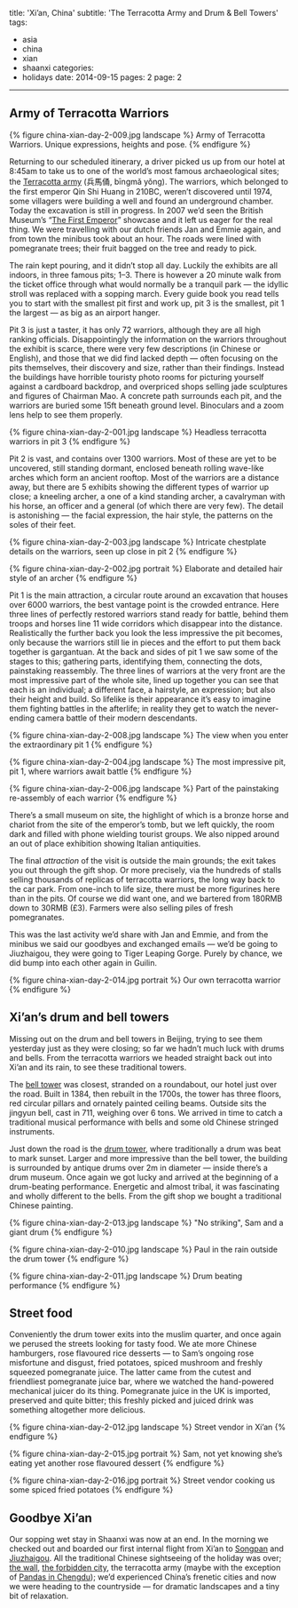 title: 'Xi’an, China'
subtitle: 'The Terracotta Army and Drum & Bell Towers'
tags:
  - asia
  - china
  - xian
  - shaanxi
categories:
  - holidays
date: 2014-09-15
pages: 2
page: 2
---

## Army of Terracotta Warriors

{% figure china-xian-day-2-009.jpg landscape %}
Army of Terracotta Warriors. Unique expressions, heights and pose.
{% endfigure %}

Returning to our scheduled itinerary, a driver picked us up from our hotel at 8:45am to take us to one of the world’s most famous archaeological sites; the [Terracotta army](https://en.wikipedia.org/wiki/Terracotta_Army) (兵馬俑, bīngmǎ yǒng). The warriors, which belonged to the first emperor Qin Shi Huang in 210BC, weren’t discovered until 1974, some villagers were building a well and found an underground chamber. Today the excavation is still in progress. In 2007 we’d seen the British Museum’s “[The First Emperor](http://www.britishmuseum.org/whats_on/past_exhibitions/2007/archive_first_emperor.aspx)” showcase and it left us eager for the real thing. We were travelling with our dutch friends Jan and Emmie again, and from town the minibus took about an hour. The roads were lined with pomegranate trees; their fruit bagged on the tree and ready to pick.

The rain kept pouring, and it didn’t stop all day. Luckily the exhibits are all indoors, in three famous pits; 1–3. There is however a 20 minute walk from the ticket office through what would normally be a tranquil park — the idyllic stroll was replaced with a sopping march. Every guide book you read tells you to start with the smallest pit first and work up, pit 3 is the smallest, pit 1 the largest — as big as an airport hanger.

Pit 3 is just a taster, it has only 72 warriors, although they are all high ranking officials. Disappointingly the information on the warriors throughout the exhibit is scarce, there were very few descriptions (in Chinese or English), and those that we did find lacked depth — often focusing on the pits themselves, their discovery and size, rather than their findings. Instead the buildings have horrible touristy photo rooms for picturing yourself against a cardboard backdrop, and overpriced shops selling jade sculptures and figures of Chairman Mao. A concrete path surrounds each pit, and the warriors are buried some 15ft beneath ground level. Binoculars and a zoom lens help to see them properly.

{% figure china-xian-day-2-001.jpg landscape %}
Headless terracotta warriors in pit 3
{% endfigure %}

Pit 2 is vast, and contains over 1300 warriors. Most of these are yet to be uncovered, still standing dormant, enclosed beneath rolling wave-like arches which form an ancient rooftop. Most of the warriors are a distance away, but there are 5 exhibits showing the different types of warrior up close; a kneeling archer, a one of a kind standing archer, a cavalryman with his horse, an officer and a general (of which there are very few). The detail is astonishing — the facial expression, the hair style, the patterns on the soles of their feet.

{% figure china-xian-day-2-003.jpg landscape %}
Intricate chestplate details on the warriors, seen up close in pit 2
{% endfigure %}

{% figure china-xian-day-2-002.jpg portrait %}
Elaborate and detailed hair style of an archer
{% endfigure %}

Pit 1 is the main attraction, a circular route around an excavation that houses over 6000 warriors, the best vantage point is the crowded entrance. Here three lines of perfectly restored warriors stand ready for battle, behind them troops and horses line 11 wide corridors which disappear into the distance. Realistically the further back you look the less impressive the pit becomes, only because the warriors still lie in pieces and the effort to put them back together is gargantuan. At the back and sides of pit 1 we saw some of the stages to this; gathering parts, identifying them, connecting the dots, painstaking reassembly. The three lines of warriors at the very front are the most impressive part of the whole site, lined up together you can see that each is an individual; a different face, a hairstyle, an expression; but also their height and build. So lifelike is their appearance it’s easy to imagine them fighting battles in the afterlife; in reality they get to watch the never-ending camera battle of their modern descendants.

{% figure china-xian-day-2-008.jpg landscape %}
The view when you enter the extraordinary pit 1
{% endfigure %}

{% figure china-xian-day-2-004.jpg landscape %}
The most impressive pit, pit 1, where warriors await battle
{% endfigure %}

{% figure china-xian-day-2-006.jpg landscape %}
Part of the painstaking re-assembly of each warrior
{% endfigure %}

There’s a small museum on site, the highlight of which is a bronze horse and chariot from the site of the emperor’s tomb, but we left quickly, the room dark and filled with phone wielding tourist groups. We also nipped around an out of place exhibition showing Italian antiquities.

The final _attraction_ of the visit is outside the main grounds; the exit takes you out through the gift shop. Or more precisely, via the hundreds of stalls selling thousands of replicas of terracotta warriors, the long way back to the car park. From one-inch to life size, there must be more figurines here than in the pits. Of course we did want one, and we bartered from 180RMB down to 30RMB (£3). Farmers were also selling piles of fresh pomegranates.

This was the last activity we’d share with Jan and Emmie, and from the minibus we said our goodbyes and exchanged emails — we’d be going to Jiuzhaigou, they were going to Tiger Leaping Gorge. Purely by chance, we did bump into each other again in Guilin.

{% figure china-xian-day-2-014.jpg portrait %}
Our own terracotta warrior
{% endfigure %}

## Xi’an’s drum and bell towers

Missing out on the drum and bell towers in Beijing, trying to see them yesterday just as they were closing; so far we hadn’t much luck with drums and bells. From the terracotta warriors we headed straight back out into Xi’an and its rain, to see these traditional towers.

The [bell tower](https://en.wikipedia.org/wiki/Bell_Tower_of_Xi'an) was closest, stranded on a roundabout, our hotel just over the road. Built in 1384, then rebuilt in the 1700s, the tower has three floors, red circular pillars and ornately painted ceiling beams. Outside sits the jingyun bell, cast in 711, weighing over 6 tons.
We arrived in time to catch a traditional musical performance with bells and some old Chinese stringed instruments.

Just down the road is the [drum tower](https://en.wikipedia.org/wiki/Drum_Tower_of_Xi'an), where traditionally a drum was beat to mark sunset. Larger and more impressive than the bell tower, the building is surrounded by antique drums over 2m in diameter — inside there’s a drum museum. Once again we got lucky and arrived at the beginning of a drum-beating performance. Energetic and almost tribal, it was fascinating and wholly different to the bells. From the gift shop we bought a traditional Chinese painting.

{% figure china-xian-day-2-013.jpg landscape %}
"No striking", Sam and a giant drum
{% endfigure %}

{% figure china-xian-day-2-010.jpg landscape %}
Paul in the rain outside the drum tower
{% endfigure %}

{% figure china-xian-day-2-011.jpg landscape %}
Drum beating performance
{% endfigure %}

## Street food

Conveniently the drum tower exits into the muslim quarter, and once again we perused the streets looking for tasty food. We ate more Chinese hamburgers, rose flavoured rice desserts — to Sam’s ongoing rose misfortune and disgust, fried potatoes, spiced mushroom and freshly squeezed pomegranate juice. The latter came from the cutest and friendliest pomegranate juice bar, where we watched the hand-powered mechanical juicer do its thing. Pomegranate juice in the UK is imported, preserved and quite bitter; this freshly picked and juiced drink was something altogether more delicious.

{% figure china-xian-day-2-012.jpg landscape %}
Street vendor in Xi’an
{% endfigure %}

{% figure china-xian-day-2-015.jpg portrait %}
Sam, not yet knowing she’s eating yet another rose flavoured dessert
{% endfigure %}

{% figure china-xian-day-2-016.jpg portrait %}
Street vendor cooking us some spiced fried potatoes
{% endfigure %}

## Goodbye Xi’an

Our sopping wet stay in Shaanxi was now at an end. In the morning we checked out and boarded our first internal flight from Xi’an to [Songpan](/2014/09/songpan-china/) and [Jiuzhaigou](/2014/09/jiuzhaigou-huanglong-china/). All the traditional Chinese sightseeing of the holiday was over; [the wall](/2014/09/beijing-china/3/), [the forbidden city](/2014/09/beijing-china/2/), the terracotta army (maybe with the exception of [Pandas in Chengdu](/2014/09/chengdu-china/)); we’d experienced China’s frenetic cities and now we were heading to the countryside — for dramatic landscapes and a tiny bit of relaxation.
